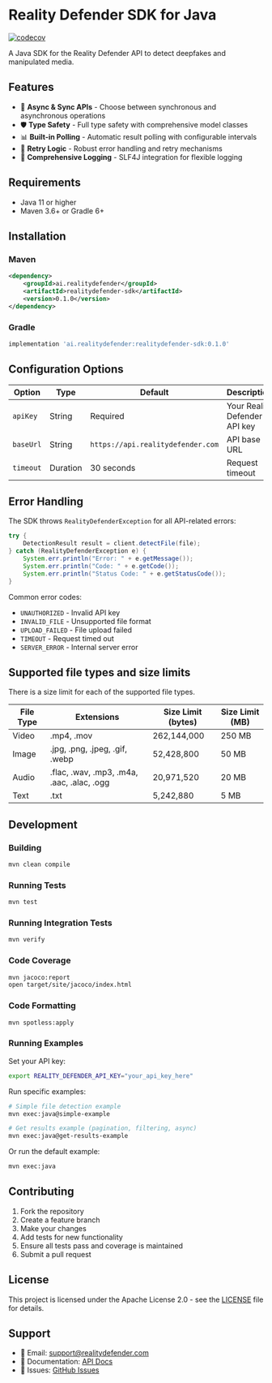 # Reality Defender SDK for Java

[![codecov](https://codecov.io/github/Reality-Defender/realitydefender-sdk-java/graph/badge.svg?token=ARMPPU3HQM)](https://codecov.io/github/Reality-Defender/realitydefender-sdk-java)

A Java SDK for the Reality Defender API to detect deepfakes and manipulated media.

## Features

- 🚀 **Async & Sync APIs** - Choose between synchronous and asynchronous operations
- 🛡️ **Type Safety** - Full type safety with comprehensive model classes
- 📊 **Built-in Polling** - Automatic result polling with configurable intervals
- 🔄 **Retry Logic** - Robust error handling and retry mechanisms
- 📝 **Comprehensive Logging** - SLF4J integration for flexible logging

## Requirements

- Java 11 or higher
- Maven 3.6+ or Gradle 6+

## Installation

### Maven

```xml
<dependency>
    <groupId>ai.realitydefender</groupId>
    <artifactId>realitydefender-sdk</artifactId>
    <version>0.1.0</version>
</dependency>
```

### Gradle

```gradle
implementation 'ai.realitydefender:realitydefender-sdk:0.1.0'
```

## Configuration Options

| Option | Type | Default | Description |
|--------|------|---------|-------------|
| `apiKey` | String | Required | Your Reality Defender API key |
| `baseUrl` | String | `https://api.realitydefender.com` | API base URL |
| `timeout` | Duration | 30 seconds | Request timeout |


## Error Handling

The SDK throws `RealityDefenderException` for all API-related errors:

```java
try {
    DetectionResult result = client.detectFile(file);
} catch (RealityDefenderException e) {
    System.err.println("Error: " + e.getMessage());
    System.err.println("Code: " + e.getCode());
    System.err.println("Status Code: " + e.getStatusCode());
}
```

Common error codes:
- `UNAUTHORIZED` - Invalid API key
- `INVALID_FILE` - Unsupported file format
- `UPLOAD_FAILED` - File upload failed
- `TIMEOUT` - Request timed out
- `SERVER_ERROR` - Internal server error


## Supported file types and size limits

There is a size limit for each of the supported file types.

| File Type | Extensions                                 | Size Limit (bytes) | Size Limit (MB) |
|-----------|--------------------------------------------|--------------------|-----------------|
| Video     | .mp4, .mov                                 | 262,144,000        | 250 MB          |
| Image     | .jpg, .png, .jpeg, .gif, .webp             | 52,428,800         | 50 MB           |
| Audio     | .flac, .wav, .mp3, .m4a, .aac, .alac, .ogg | 20,971,520         | 20 MB           |
| Text      | .txt                                       | 5,242,880          | 5 MB            |


## Development

### Building

```bash
mvn clean compile
```

### Running Tests

```bash
mvn test
```

### Running Integration Tests

```bash
mvn verify
```

### Code Coverage

```bash
mvn jacoco:report
open target/site/jacoco/index.html
```

### Code Formatting

```bash
mvn spotless:apply
```

### Running Examples

Set your API key:
```bash
export REALITY_DEFENDER_API_KEY="your_api_key_here"
```

Run specific examples:
```bash
# Simple file detection example
mvn exec:java@simple-example

# Get results example (pagination, filtering, async)
mvn exec:java@get-results-example
```

Or run the default example:
```bash
mvn exec:java
```

## Contributing

1. Fork the repository
2. Create a feature branch
3. Make your changes
4. Add tests for new functionality
5. Ensure all tests pass and coverage is maintained
6. Submit a pull request

## License

This project is licensed under the Apache License 2.0 - see the [LICENSE](LICENSE) file for details.

## Support

- 📧 Email: support@realitydefender.com
- 📖 Documentation: [API Docs](https://docs.realitydefender.com)
- 🐛 Issues: [GitHub Issues](https://github.com/Reality-Defender/realitydefender-sdk-java/issues)
```